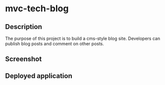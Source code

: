 # mvc-tech-blog

## Description
The purpose of this project is to build a cms-style blog site.  Developers can publish blog posts and comment on other posts.

## Screenshot

## Deployed application
